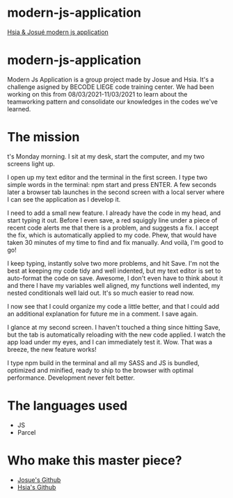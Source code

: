 # modern-js-application

[Hsia & Josué modern js application](https://josue-u.github.io/modern-js-application/)

# modern-js-application

Modern Js Application is a group project made by Josue and Hsia. It's a challenge asigned by BECODE LIEGE code training center. We had been working on this from 08/03/2021-11/03/2021 to learn about the teamworking pattern and consolidate our knowledges in the codes we've learned.

# The mission

t's Monday morning. I sit at my desk, start the computer, and my two screens light up.

I open up my text editor and the terminal in the first screen. I type two simple words in the terminal: npm start and press ENTER. A few seconds later a browser tab launches in the second screen with a local server where I can see the application as I develop it.

I need to add a small new feature. I already have the code in my head, and start typing it out. Before I even save, a red squiggly line under a piece of recent code alerts me that there is a problem, and suggests a fix. I accept the fix, which is automatically applied to my code. Phew, that would have taken 30 minutes of my time to find and fix manually. And voilà, I'm good to go!

I keep typing, instantly solve two more problems, and hit Save. I'm not the best at keeping my code tidy and well indented, but my text editor is set to auto-format the code on save. Awesome, I don't even have to think about it and there I have my variables well aligned, my functions well indented, my nested conditionals well laid out. It's so much easier to read now.

I now see that I could organize my code a little better, and that I could add an additional explanation for future me in a comment. I save again.

I glance at my second screen. I haven't touched a thing since hitting Save, but the tab is automatically reloading with the new code applied. I watch the app load under my eyes, and I can immediately test it. Wow. That was a breeze, the new feature works!

I type npm build in the terminal and all my SASS and JS is bundled, optimized and minified, ready to ship to the browser with optimal performance. Development never felt better.

# The languages used

- JS
- Parcel

# Who make this master piece?

- [Josue's Github](https://github.com/Josue-U)
- [Hsia's Github](https://github.com/yunhsiaho)
